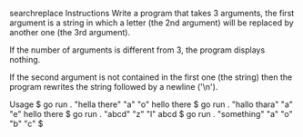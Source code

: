 searchreplace
Instructions
Write a program that takes 3 arguments, the first argument is a string in which a letter (the 2nd argument) will be replaced by another one (the 3rd argument).

If the number of arguments is different from 3, the program displays nothing.

If the second argument is not contained in the first one (the string) then the program rewrites the string followed by a newline ('\n').

Usage
$ go run . "hella there" "a" "o"
hello there
$ go run . "hallo thara" "a" "e"
hello there
$ go run . "abcd" "z" "l"
abcd
$ go run . "something" "a" "o" "b" "c"
$